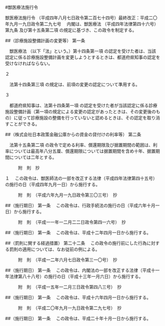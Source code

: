 #獣医療法施行令



獣医療法施行令
（平成四年八月七日政令第二百七十四号）最終改正：平成二〇年九月一九日政令第二九七号
　内閣は、獣医療法
（平成四年法律第四十六号）第九条
及び第十五条第二項
の規定に基づき、この政令を制定する。

##（診療施設整備計画の変更等）
第一条

　獣医療法
（以下「法」という。）第十四条第一項
の認定を受けた者は、当該認定に係る診療施設整備計画を変更しようとするときは、都道府県知事の認定を受けなければならない。

２

　法第十四条第三項
の規定は、前項の変更の認定について準用する。

３

　都道府県知事は、法第十四条第一項
の認定を受けた者が当該認定に係る診療施設整備計画（第一項の規定による変更の認定があったときは、その変更後のもの）に従って診療施設の整備を行っていないと認めるときは、その認定を取り消すことができる。



##（株式会社日本政策金融公庫からの資金の貸付けの利率等）
第二条

　法第十五条第二項
の政令で定める利率、償還期限及び据置期間の範囲は、利率については最高年八分五厘、償還期限については据置期間を含め十年、据置期間については二年とする。




　　　附　則　抄

１
　この政令は、獣医師法の一部を改正する法律（平成四年法律第四十五号）の施行の日（平成四年九月一日）から施行する。


　　　附　則　（平成六年九月一九日政令第三〇三号）　抄


##（施行期日）
第一条
　この政令は、行政手続法の施行の日（平成六年十月一日）から施行する。


　　　附　則　（平成一一年一二月二二日政令第四一六号）　抄


##（施行期日）
第一条
　この政令は、平成十二年四月一日から施行する。



##（罰則に関する経過措置）
第二十二条
　この政令の施行前にした行為に対する罰則の適用については、なお従前の例による。


　　　附　則　（平成一二年六月七日政令第三一〇号）　抄


##（施行期日）
第一条
　この政令は、内閣法の一部を改正する法律（平成十一年法律第八十八号）の施行の日（平成十三年一月六日）から施行する。


　　　附　則　（平成一五年一二月三日政令第四八三号）　抄


##（施行期日）
第一条
　この政令は、平成十六年四月一日から施行する。


　　　附　則　（平成二〇年九月一九日政令第二九七号）　抄


##（施行期日）
第一条
　この政令は、平成二十年十月一日から施行する。





